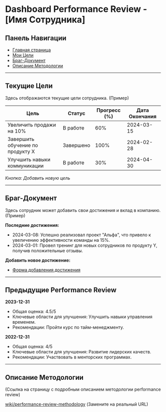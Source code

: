 # Dashboard Performance Review - [Имя Сотрудника]

## Панель Навигации

* [Главная страница](index.html)
* [Мои Цели](goals.html)
* [Браг-Документ](brag_document.html)
* [Описание Методологии](wiki/performance-review-methodology)

---

## Текущие Цели

Здесь отображаются текущие цели сотрудника.  (Пример)

| Цель | Статус | Прогресс (%) | Дата Окончания |
|---|---|---|---|
| Увеличить продажи на 10% | В работе | 60% | 2024-03-15 |
| Завершить обучение по продукту X | Завершено | 100% | 2024-02-28 |
| Улучшить навыки коммуникации | В работе | 30% | 2024-04-30 |

*Кнопка: Добавить новую цель*

---

## Браг-Документ

Здесь сотрудник может добавить свои достижения и вклад в компанию.  (Пример)

**Последние достижения:**

* 2024-03-08: Успешно реализовал проект "Альфа", что привело к увеличению эффективности команды на 15%.
* 2024-03-01:  Провел тренинг для новых сотрудников по продукту Y, получив положительные отзывы.

**Добавить новое достижение:**

* [Форма добавления достижения](brag_document_form.html)

---

## Предыдущие Performance Review

**2023-12-31**

* Общая оценка: 4.5/5
* Ключевые области для улучшения:  Улучшить навыки управления временем.
* Рекомендации:  Пройти курс по тайм-менеджменту.

**2022-12-31**

* Общая оценка: 4/5
* Ключевые области для улучшения:  Развитие лидерских качеств.
* Рекомендации:  Участвовать в менторских программах.

---

## Описание Методологии

(Ссылка на страницу с подробным описанием методологии performance review)

[wiki/performance-review-methodology](https://example.com/wiki/performance-review-methodology)  (Замените на
реальный URL)
